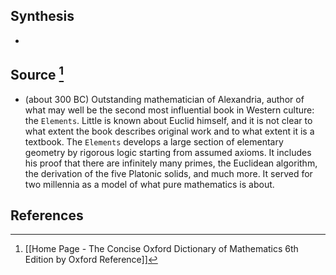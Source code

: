 ## Synthesis
- 
## Source [^1]
- (about 300 BC) Outstanding mathematician of Alexandria, author of what may well be the second most influential book in Western culture: the `Elements`. Little is known about Euclid himself, and it is not clear to what extent the book describes original work and to what extent it is a textbook. The `Elements` develops a large section of elementary geometry by rigorous logic starting from assumed axioms. It includes his proof that there are infinitely many primes, the Euclidean algorithm, the derivation of the five Platonic solids, and much more. It served for two millennia as a model of what pure mathematics is about. 
## References

[^1]: [[Home Page - The Concise Oxford Dictionary of Mathematics 6th Edition by Oxford Reference]]